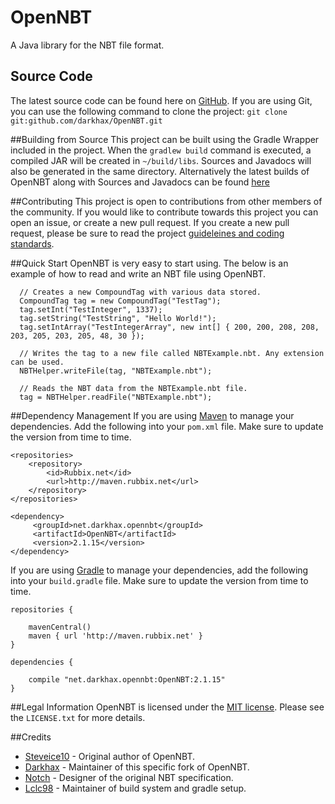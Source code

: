 # OpenNBT
A Java library for the NBT file format. 

## Source Code
The latest source code can be found here on [GitHub](https://github.com/darkhax/OpenNBT). If you are using Git, you can use the following command to clone the project: `git clone git:github.com/darkhax/OpenNBT.git`

##Building from Source
This project can be built using the Gradle Wrapper included in the project. When the `gradlew build` command is executed, a compiled JAR will be created in `~/build/libs`. Sources and Javadocs will also be generated in the same directory. Alternatively the latest builds of OpenNBT along with Sources and Javadocs can be found [here](http://maven.rubbix.net/net/darkhax/opennbt/OpenNBT)

##Contributing
This project is open to contributions from other members of the community. If you would like to contribute towards this project you can open an issue, or create a new pull request. If you create a new pull request, please be sure to read the project [guideleines and coding standards](https://github.com/darkhax/OpenNBT/blob/master/CONTRIBUTING.md).

##Quick Start
OpenNBT is very easy to start using. The below is an example of how to read and write an NBT file using OpenNBT.
```
  // Creates a new CompoundTag with various data stored.
  CompoundTag tag = new CompoundTag("TestTag");
  tag.setInt("TestInteger", 1337);
  tag.setString("TestString", "Hello World!");
  tag.setIntArray("TestIntegerArray", new int[] { 200, 200, 208, 208, 203, 205, 203, 205, 48, 30 });
  
  // Writes the tag to a new file called NBTExample.nbt. Any extension can be used. 
  NBTHelper.writeFile(tag, "NBTExample.nbt");
  
  // Reads the NBT data from the NBTExample.nbt file.
  tag = NBTHelper.readFile("NBTExample.nbt");
```

##Dependency Management
If you are using [Maven](https://maven.apache.org/download.cgi) to manage your dependencies. Add the following into your `pom.xml` file. Make sure to update the version from time to time. 
```
<repositories>
    <repository>
        <id>Rubbix.net</id>
        <url>http://maven.rubbix.net</url>
    </repository>
</repositories>

<dependency>
     <groupId>net.darkhax.opennbt</groupId>
     <artifactId>OpenNBT</artifactId>
     <version>2.1.15</version>
</dependency>
```

If you are using [Gradle](https://gradle.org) to manage your dependencies, add the following into your `build.gradle` file. Make sure to update the version from time to time.
```
repositories {

    mavenCentral()
    maven { url 'http://maven.rubbix.net' }
}

dependencies {

    compile "net.darkhax.opennbt:OpenNBT:2.1.15"
}
```

##Legal Information
OpenNBT is licensed under the [MIT license](https://opensource.org/licenses/mit-license.html). Please see the `LICENSE.txt` for more details. 

##Credits
* [Steveice10](https://github.com/Steveice10) - Original author of OpenNBT.
* [Darkhax](https://github.com/darkhax) - Maintainer of this specific fork of OpenNBT.
* [Notch](http://notch.net) - Designer of the original NBT specification.
* [Lclc98](https://github.com/lclc98) - Maintainer of build system and gradle setup. 
